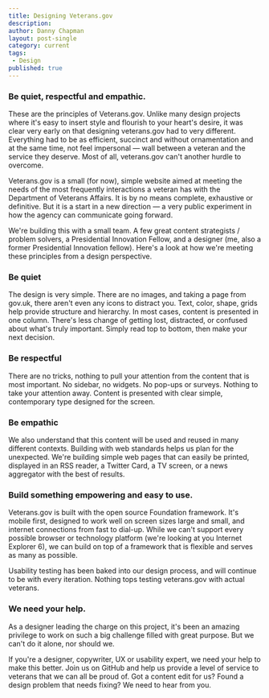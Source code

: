 ```yaml
---
title: Designing Veterans.gov
description:
author: Danny Chapman
layout: post-single
category: current
tags:
 - Design
published: true
---
```


### Be quiet, respectful and empathic.

These are the principles of Veterans.gov. Unlike many design projects where it's easy to insert style and flourish to your heart's desire, it was clear very early on that designing veterans.gov had to very different. Everything had to be as efficient, succinct and without ornamentation and at the same time, not feel impersonal — wall between a veteran and the service they deserve. Most of all, veterans.gov can't another hurdle to overcome.

Veterans.gov is a small (for now), simple website aimed at meeting the needs of the most frequently interactions a veteran has with the Department of Veterans Affairs. It is by no means complete, exhaustive or definitive. But it is a start in a new direction — a very public experiment in how the agency can communicate going forward.

We're building this with a small team. A few great content strategists / problem solvers, a Presidential Innovation Fellow, and a designer (me, also a former Presidential Innovation fellow). Here's a look at how we're meeting these principles from a design perspective.

### Be quiet

The design is very simple. There are no images, and taking a page from gov.uk, there aren't even any icons to distract you. Text, color, shape, grids help provide structure and hierarchy. In most cases, content is presented in one column. There's less change of getting lost, distracted, or confused about what's truly important. Simply read top to bottom, then make your next decision.

### Be respectful

There are no tricks, nothing to pull your attention from the content that is most important. No sidebar, no widgets. No pop-ups or surveys. Nothing to take your attention away. Content is presented with clear simple, contemporary type designed for the screen.

### Be empathic

We also understand that this content will be used and reused in many different contexts. Building with web standards helps us plan for the unexpected. We're building simple web pages that can easily be printed, displayed in an RSS reader, a Twitter Card, a TV screen, or a news aggregator with the best of results.

### Build something empowering and easy to use.

Veterans.gov is built with the open source Foundation framework. It's mobile first, designed to work well on screen sizes large and small, and internet connections from fast to dial-up. While we can't support every possible browser or technology platform (we're looking at you Internet Explorer 6), we can build on top of a framework that is flexible and serves as many as possible.

Usability testing has been baked into our design process, and will continue to be with every iteration. Nothing tops testing veterans.gov with actual veterans.


### We need your help.

As a designer leading the charge on this project, it's been an amazing privilege to work on such a big challenge filled with great purpose. But we can't do it alone, nor should we.

If you're a designer, copywriter, UX or usability expert, we need your help to make this better. Join us on GitHub and help us provide a level of service to  veterans that we can all be proud of. Got a content edit for us? Found a design problem that needs fixing? We need to hear from you.
